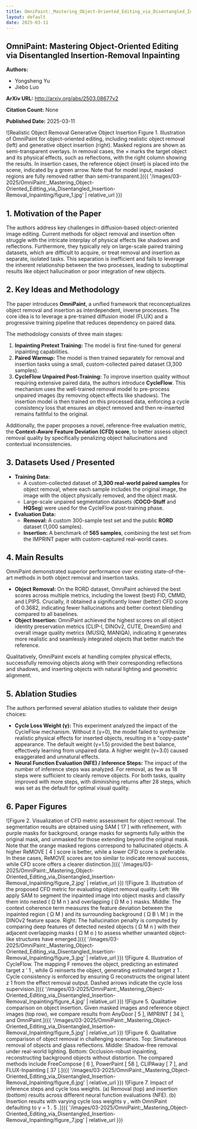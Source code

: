 ```yaml
---
title: OmniPaint:_Mastering_Object-Oriented_Editing_via_Disentangled_Insertion-Removal_Inpainting
layout: default
date: 2025-03-11
---
```

## OmniPaint: Mastering Object-Oriented Editing via Disentangled Insertion-Removal Inpainting
**Authors:**
- Yongsheng Yu
- Jiebo Luo

**ArXiv URL:** http://arxiv.org/abs/2503.08677v2

**Citation Count:** None

**Published Date:** 2025-03-11

![Realistic Object Removal Generative Object Insertion Figure 1. Illustration of OmniPaint for object-oriented editing, including realistic object removal (left) and generative object insertion (right). Masked regions are shown as semi-transparent overlays. In removal cases, the × marks the target object and its physical effects, such as reflections, with the right column showing the results. In insertion cases, the reference object (inset) is placed into the scene, indicated by a green arrow. Note that for model input, masked regions are fully removed rather than semi-transparent.]({{ '/images/03-2025/OmniPaint:_Mastering_Object-Oriented_Editing_via_Disentangled_Insertion-Removal_Inpainting/figure_1.jpg' | relative_url }})
## 1. Motivation of the Paper
The authors address key challenges in diffusion-based object-oriented image editing. Current methods for object removal and insertion often struggle with the intricate interplay of physical effects like shadows and reflections. Furthermore, they typically rely on large-scale paired training datasets, which are difficult to acquire, or treat removal and insertion as separate, isolated tasks. This separation is inefficient and fails to leverage the inherent relationship between the two processes, leading to suboptimal results like object hallucination or poor integration of new objects.

## 2. Key Ideas and Methodology
The paper introduces **OmniPaint**, a unified framework that reconceptualizes object removal and insertion as interdependent, inverse processes. The core idea is to leverage a pre-trained diffusion model (FLUX) and a progressive training pipeline that reduces dependency on paired data.

The methodology consists of three main stages:
1.  **Inpainting Pretext Training:** The model is first fine-tuned for general inpainting capabilities.
2.  **Paired Warmup:** The model is then trained separately for removal and insertion tasks using a small, custom-collected paired dataset (3,300 samples).
3.  **CycleFlow Unpaired Post-Training:** To improve insertion quality without requiring extensive paired data, the authors introduce **CycleFlow**. This mechanism uses the well-trained removal model to pre-process unpaired images (by removing object effects like shadows). The insertion model is then trained on this processed data, enforcing a cycle consistency loss that ensures an object removed and then re-inserted remains faithful to the original.

Additionally, the paper proposes a novel, reference-free evaluation metric, the **Context-Aware Feature Deviation (CFD) score**, to better assess object removal quality by specifically penalizing object hallucinations and contextual inconsistencies.

## 3. Datasets Used / Presented
*   **Training Data:**
    *   A custom-collected dataset of **3,300 real-world paired samples** for object removal, where each sample includes the original image, the image with the object physically removed, and the object mask.
    *   Large-scale unpaired segmentation datasets (**COCO-Stuff** and **HQSeg**) were used for the CycleFlow post-training phase.
*   **Evaluation Data:**
    *   **Removal:** A custom 300-sample test set and the public **RORD** dataset (1,000 samples).
    *   **Insertion:** A benchmark of **565 samples**, combining the test set from the IMPRINT paper with custom-captured real-world cases.

## 4. Main Results
OmniPaint demonstrated superior performance over existing state-of-the-art methods in both object removal and insertion tasks.
*   **Object Removal:** On the RORD dataset, OmniPaint achieved the best scores across multiple metrics, including the lowest (best) FID, CMMD, and LPIPS. Crucially, it obtained a significantly lower (better) CFD score of 0.3682, indicating fewer hallucinations and better context blending compared to all baselines.
*   **Object Insertion:** OmniPaint achieved the highest scores on all object identity preservation metrics (CLIP-I, DINOv2, CUTE, DreamSim) and overall image quality metrics (MUSIQ, MANIQA), indicating it generates more realistic and seamlessly integrated objects that better match the reference.

Qualitatively, OmniPaint excels at handling complex physical effects, successfully removing objects along with their corresponding reflections and shadows, and inserting objects with natural lighting and geometric alignment.

## 5. Ablation Studies
The authors performed several ablation studies to validate their design choices:

*   **Cycle Loss Weight (γ):** This experiment analyzed the impact of the CycleFlow mechanism. Without it (γ=0), the model failed to synthesize realistic physical effects for inserted objects, resulting in a "copy-paste" appearance. The default weight (γ=1.5) provided the best balance, effectively learning from unpaired data. A higher weight (γ=3.0) caused exaggerated and unnatural effects.
*   **Neural Function Evaluation (NFE) / Inference Steps:** The impact of the number of inference steps was analyzed. For removal, as few as 18 steps were sufficient to cleanly remove objects. For both tasks, quality improved with more steps, with diminishing returns after 28 steps, which was set as the default for optimal visual quality.

## 6. Paper Figures
![Figure 2. Visualization of CFD metric assessment for object removal. The segmentation results are obtained using SAM [ 17 ] with refinement, with purple masks for background, orange masks for segments fully within the original mask, and unmasked for those extending beyond the original mask. Note that the orange masked regions correspond to hallucinated objects. A higher ReMOVE [ 4 ] score is better, while a lower CFD score is preferable. In these cases, ReMOVE scores are too similar to indicate removal success, while CFD score offers a clearer distinction.]({{ '/images/03-2025/OmniPaint:_Mastering_Object-Oriented_Editing_via_Disentangled_Insertion-Removal_Inpainting/figure_2.jpg' | relative_url }})
![Figure 3. Illustration of the proposed CFD metric for evaluating object removal quality. Left: We apply SAM to segment the inpainted image into object masks and classify them into nested ( Ω M n ) and overlapping ( Ω M o ) masks. Middle: The context coherence term measures the feature deviation between the inpainted region ( Ω M ) and its surrounding background ( Ω B \ M ) in the DINOv2 feature space. Right: The hallucination penalty is computed by comparing deep features of detected nested objects ( Ω M n ) with their adjacent overlapping masks ( Ω M o ) to assess whether unwanted object-like structures have emerged.]({{ '/images/03-2025/OmniPaint:_Mastering_Object-Oriented_Editing_via_Disentangled_Insertion-Removal_Inpainting/figure_3.jpg' | relative_url }})
![Figure 4. Illustration of CycleFlow. The mapping F removes the object, predicting an estimated target z ′ 1 , while G reinserts the object, generating estimated target z 1 . Cycle consistency is enforced by ensuring G reconstructs the original latent z 1 from the effect removal output. Dashed arrows indicate the cycle loss supervision.]({{ '/images/03-2025/OmniPaint:_Mastering_Object-Oriented_Editing_via_Disentangled_Insertion-Removal_Inpainting/figure_4.jpg' | relative_url }})
![Figure 5. Qualitative comparison on object insertion. Given masked images and reference object images (top row), we compare results from AnyDoor [ 5 ], IMPRINT [ 34 ], and OmniPaint.]({{ '/images/03-2025/OmniPaint:_Mastering_Object-Oriented_Editing_via_Disentangled_Insertion-Removal_Inpainting/figure_5.jpg' | relative_url }})
![Figure 6. Qualitative comparison of object removal in challenging scenarios. Top: Simultaneous removal of objects and glass reflections. Middle: Shadow-free removal under real-world lighting. Bottom: Occlusion-robust inpainting, reconstructing background objects without distortion. The compared methods include FreeCompose [ 6 ], PowerPaint [ 58 ], CLIPAway [ 7 ], and FLUX-Inpainting [ 37 ].]({{ '/images/03-2025/OmniPaint:_Mastering_Object-Oriented_Editing_via_Disentangled_Insertion-Removal_Inpainting/figure_6.jpg' | relative_url }})
![Figure 7. Impact of inference steps and cycle loss weights. (a) Removal (top) and insertion (bottom) results across different neural function evaluations (NFE). (b) Insertion results with varying cycle loss weights γ , with OmniPaint defaulting to γ = 1 . 5 .]({{ '/images/03-2025/OmniPaint:_Mastering_Object-Oriented_Editing_via_Disentangled_Insertion-Removal_Inpainting/figure_7.jpg' | relative_url }})
